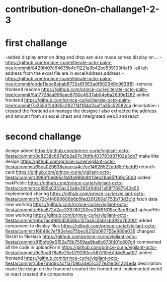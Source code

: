 # contribution-doneOn-challange1-2-3

first challange
=================================
-added display error on drag and drop asn also made adress display on … 
-https://github.com/prince-curie/literate-octo-palm-tree/commit/8429f407c64635b4c11221a3b42bc639103f4ef9
-all teh address from the excel file are in excelAddress.address
-https://github.com/prince-curie/literate-octo-palm-tree/commit/ebde11ebe8abab8732e6f363adf802949c963819
-remove frontend readme
https://github.com/prince-curie/literate-octo-palm-tree/commit/5a17728aa996aec8790c4537ab04e6a2639e1282
added frontend
https://github.com/prince-curie/literate-octo-palm-tree/commit/7a355df2d935c2627f4f184d2aaf1a35c52582ca
description:
    i created the frontend an manage the designe 
    i also extracted the address and amount from an excel cheat
    and intergrated web3 and react

second challange
===============================
design added
https://github.com/prince-curie/vigilant-octo-fiesta/commit/8c8238c667a5b2a67c3fdfb403793d87f02e3cb7
make litte design
https://github.com/prince-curie/vigilant-octo-fiesta/commit/65ea020638abacca4c7ee14626522dd85e1bcfd9
retouch card
https://github.com/prince-curie/vigilant-octo-fiesta/commit/3986f0e895c1b8fa996b9013eb28a85ff69c50b0
added makPublic
https://github.com/prince-curie/vigilant-octo-fiesta/commit/cc885a0353ac22a8e36549d641a58f7687542e55
implemented sharing
https://github.com/prince-curie/vigilant-octo-fiesta/commit/fc73c4f4890606b6b5fed20f260e1753b73d3c1d
fatch data now working
https://github.com/prince-curie/vigilant-octo-fiesta/commit/e6ba872d2ac339780200ec01691619ce3cd67ae1
uploadFile now working
https://github.com/prince-curie/vigilant-octo-fiesta/commit/66c7ac6990d5858bc157aa5c5bb1cb392d7b2001
added component to display files
https://github.com/prince-curie/vigilant-octo-fiesta/commit/16848c7ef1f2e1ed75bec6212b067755e989e036
changed fileUrl to fileHash
https://github.com/prince-curie/vigilant-octo-fiesta/commit/915bfc0e5152a79b7559aa9ba6c673fd01c807c4
commented all the code in uploadForm
https://github.com/prince-curie/vigilant-octo-fiesta/commit/9e3ea878a8e25e079290cc587c10eb1d4d9aa0f7
added frontend
https://github.com/prince-curie/vigilant-octo-fiesta/commit/5be760d9c4cf1a709b34e51c377e31e461224eda
description:
    made the deign on the frontend
    created the fronted end
    implemented web3 to react
    created the components
    


